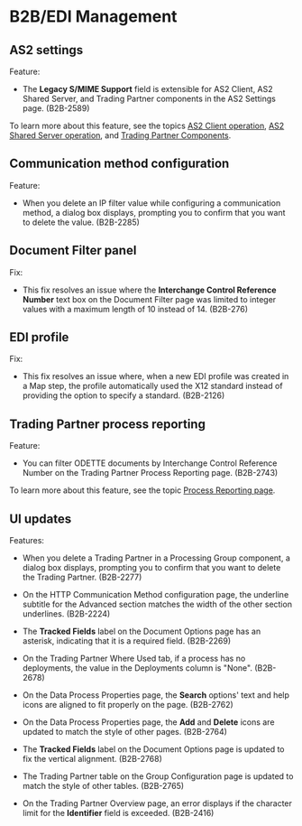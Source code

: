 # B2B/EDI Management 

<head>
  <meta name="guidename" content="Release Notes"/>
  <meta name="context" content="GUID-a440a8d5-79fc-4392-ac65-2f266565bf2a"/>
</head>





## AS2 settings 

Feature:

-   The **Legacy S/MIME Support** field is extensible for AS2 Client, AS2 Shared Server, and Trading Partner components in the AS2 Settings page. \(B2B-2589\)



To learn more about this feature, see the topics [AS2 Client operation](/docs/Atomsphere/Integration/Connectors/r-atm-AS2_Client_operation_d7270f33-a41f-450f-be37-6865f9e03b28.md), [AS2 Shared Server operation](/docs/Atomsphere/Integration/Connectors/r-atm-AS2_Shared_Server_operation_284a7670-2164-4d1c-a601-38e24f378c4f.md), and [Trading Partner Components](/docs/Atomsphere/Integration/AtomSphere%20API/r-atm-Trading_Partner_Components_96eb4e6c-f5a6-4583-98a8-690236d288f9.md).


## Communication method configuration 

Feature:

-   When you delete an IP filter value while configuring a communication method, a dialog box displays, prompting you to confirm that you want to delete the value. (B2B-2285)



## Document Filter panel 

Fix:

-   This fix resolves an issue where the **Interchange Control Reference Number** text box on the Document Filter page was limited to integer values with a maximum length of 10 instead of 14. \(B2B-276\)



## EDI profile

Fix:

-   This fix resolves an issue where, when a new EDI profile was created in a Map step, the profile automatically used the X12 standard instead of providing the option to specify a standard. (B2B-2126)


## Trading Partner process reporting 

Feature:

-   You can filter ODETTE documents by Interchange Control Reference Number on the Trading Partner Process Reporting page. \(B2B-2743\)




To learn more about this feature, see the topic [Process Reporting page](/docs/Atomsphere/Integration/Integration%20management/r-atm-Process_Reporting_page_77bf7bfe-22a1-4085-b151-0c7ab829207f.md).


## UI updates 

Features:

-   When you delete a Trading Partner in a Processing Group component, a dialog box displays, prompting you to confirm that you want to delete the Trading Partner. \(B2B-2277\)

-   On the HTTP Communication Method configuration page, the underline subtitle for the Advanced section matches the width of the other section underlines. \(B2B-2224\)

-   The **Tracked Fields** label on the Document Options page has an asterisk, indicating that it is a required field. \(B2B-2269\)

-   On the Trading Partner Where Used tab, if a process has no deployments, the value in the Deployments column is "None". \(B2B-2678\)

-   On the Data Process Properties page, the **Search** options' text and help icons are aligned to fit properly on the page. \(B2B-2762\)

-   On the Data Process Properties page, the **Add** and **Delete** icons are updated to match the style of other pages. \(B2B-2764\)

-   The **Tracked Fields** label on the Document Options page is updated to fix the vertical alignment. \(B2B-2768\)

-   The Trading Partner table on the Group Configuration page is updated to match the style of other tables. \(B2B-2765\)

-   On the Trading Partner Overview page, an error displays if the character limit for the **Identifier** field is exceeded. \(B2B-2416\)

